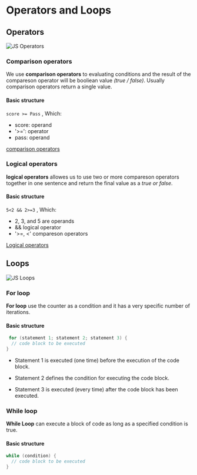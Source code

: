 # Operators and Loops
## Operators
![JS Operators](https://data-flair.training/blogs/wp-content/uploads/sites/2/2019/03/JavaScript-Operators-1200x720.jpg)

### Comparison operators
We use **comparison operators** to evaluating conditions and the result of the compareson operator will be booliean value *(true / false)*. Usually comparison operators return a single value.
 


#### Basic structure 

`score >= Pass`   , Which:

* score: operand
* '>=': operator
* pass: operand
 
 [comparison operators](https://www.w3schools.com/js/js_comparisons.asp)


### Logical operators


**logical operators** allowes us to use two or more compareson operators together in one sentence and return the final value as a *true or false*.

#### Basic structure 


 ` 5<2 && 2>=3 `   , Which:


* 2, 3, and 5 are operands
* && logical operator
* '>=, <' compareson operators


[Logical operators](https://www.w3schools.com/js/js_comparisons.asp)


## Loops


![JS Loops](https://miro.medium.com/max/1116/1*m3FCII8jirPfanBHqnvbAg.png)


### For loop


**For loop** use the counter as a condition and it has a very specific number of iterations.


#### Basic structure 


```java script
 for (statement 1; statement 2; statement 3) {
  // code block to be executed
}
```

* Statement 1 is executed (one time) before the execution of the code block.

* Statement 2 defines the condition for executing the code block.

* Statement 3 is executed (every time) after the code block has been executed.

### While loop

**While Loop** can execute a block of code as long as a specified condition is true.


#### Basic structure 


```java script
while (condition) {
  // code block to be executed
}
```
